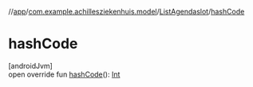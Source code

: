 //[app](../../../index.md)/[com.example.achillesziekenhuis.model](../index.md)/[ListAgendaslot](index.md)/[hashCode](hash-code.md)

# hashCode

[androidJvm]\
open override fun [hashCode](hash-code.md)(): [Int](https://kotlinlang.org/api/latest/jvm/stdlib/kotlin/-int/index.html)
